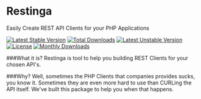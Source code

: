 # Restinga
Easily Create REST API Clients for your PHP Applications

[![Latest Stable Version](https://poser.pugx.org/codecasts/iugu/v/stable.svg)](https://packagist.org/packages/codecasts/restinga) [![Total Downloads](https://poser.pugx.org/codecasts/restinga/downloads.svg)](https://packagist.org/packages/codecasts/restinga) [![Latest Unstable Version](https://poser.pugx.org/codecasts/restinga/v/unstable.svg)](https://packagist.org/packages/codecasts/restinga) [![License](https://poser.pugx.org/codecasts/restinga/license.svg)](https://packagist.org/packages/codecasts/restinga) [![Monthly Downloads](https://poser.pugx.org/codecasts/restinga/d/monthly.png)](https://packagist.org/packages/codecasts/restinga)

###What it is?
Restinga is tool to help you building REST Clients for your chosen API's.

###Why?
Well, sometimes the PHP Clients that companies provides sucks, you know it. Sometimes they are even more hard to use than CURLing the API itself.
We've built this package to help you when that happens.

